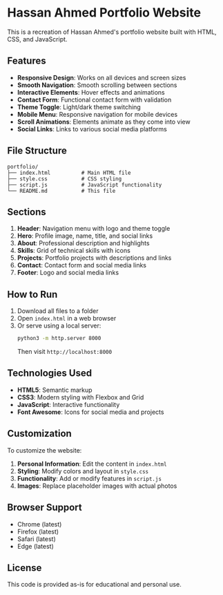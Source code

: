 # Hassan Ahmed Portfolio Website

This is a recreation of Hassan Ahmed's portfolio website built with HTML, CSS, and JavaScript.

## Features

- **Responsive Design**: Works on all devices and screen sizes
- **Smooth Navigation**: Smooth scrolling between sections
- **Interactive Elements**: Hover effects and animations
- **Contact Form**: Functional contact form with validation
- **Theme Toggle**: Light/dark theme switching
- **Mobile Menu**: Responsive navigation for mobile devices
- **Scroll Animations**: Elements animate as they come into view
- **Social Links**: Links to various social media platforms

## File Structure

```
portfolio/
├── index.html          # Main HTML file
├── style.css           # CSS styling
├── script.js           # JavaScript functionality
└── README.md           # This file
```

## Sections

1. **Header**: Navigation menu with logo and theme toggle
2. **Hero**: Profile image, name, title, and social links
3. **About**: Professional description and highlights
4. **Skills**: Grid of technical skills with icons
5. **Projects**: Portfolio projects with descriptions and links
6. **Contact**: Contact form and social media links
7. **Footer**: Logo and social media links

## How to Run

1. Download all files to a folder
2. Open `index.html` in a web browser
3. Or serve using a local server:
   ```bash
   python3 -m http.server 8000
   ```
   Then visit `http://localhost:8000`

## Technologies Used

- **HTML5**: Semantic markup
- **CSS3**: Modern styling with Flexbox and Grid
- **JavaScript**: Interactive functionality
- **Font Awesome**: Icons for social media and projects

## Customization

To customize the website:

1. **Personal Information**: Edit the content in `index.html`
2. **Styling**: Modify colors and layout in `style.css`
3. **Functionality**: Add or modify features in `script.js`
4. **Images**: Replace placeholder images with actual photos

## Browser Support

- Chrome (latest)
- Firefox (latest)
- Safari (latest)
- Edge (latest)

## License

This code is provided as-is for educational and personal use.


